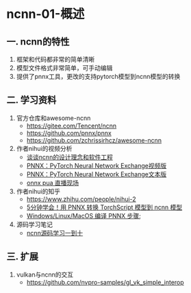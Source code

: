 # ncnn-01-概述

## 一. ncnn的特性
1. 框架和代码都非常的简单清晰
2. 模型文件格式非常简单，可手动编辑
3. 提供了pnnx工具，更改的支持pytorch模型到ncnn模型的转换


## 二. 学习资料
1. 官方仓库和awesome-ncnn
   - https://gitee.com/Tencent/ncnn
   - https://github.com/pnnx/pnnx
   - https://github.com/zchrissirhcz/awesome-ncnn
1. 作者nihui的视频分析
   - [谈谈ncnn的设计理念和软件工程](https://www.bilibili.com/video/BV1Zo4y1R7En)
   - [PNNX：PyTorch Neural Network Exchange视频版](https://www.bilibili.com/video/BV1Uv411u78D)
   - [PNNX：PyTorch Neural Network Exchange文本版](https://zhuanlan.zhihu.com/p/427620428)
   - [onnx pua 直播现场](https://www.bilibili.com/video/BV1eR4y1W71K)
2. 作者nihui的知乎
   - https://www.zhihu.com/people/nihui-2
   - [5分钟学会！用 PNNX 转换 TorchScript 模型到 ncnn 模型](https://zhuanlan.zhihu.com/p/427512763)
   - [Windows/Linux/MacOS 编译 PNNX 步骤](https://zhuanlan.zhihu.com/p/431833958);
3. 源码学习笔记
   - [ncnn源码学习一到十](https://zhuanlan.zhihu.com/p/454835595)
   
## 三. 扩展
1. vulkan与ncnn的交互
   - https://github.com/nvpro-samples/gl_vk_simple_interop